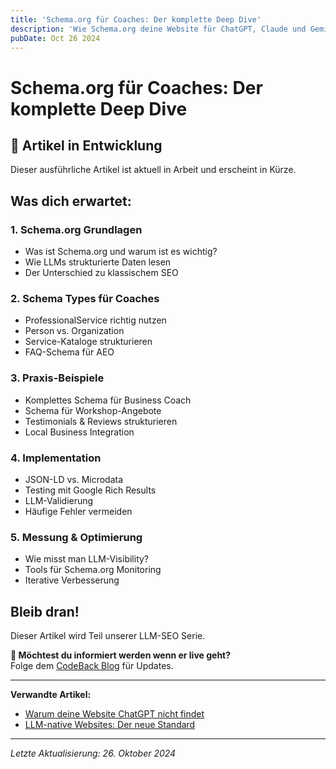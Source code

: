 ```yaml
---
title: 'Schema.org für Coaches: Der komplette Deep Dive'
description: 'Wie Schema.org deine Website für ChatGPT, Claude und Gemini sichtbar macht.'
pubDate: Oct 26 2024
---
```


# Schema.org für Coaches: Der komplette Deep Dive

## 🚧 Artikel in Entwicklung 

Dieser ausführliche Artikel ist aktuell in Arbeit und erscheint in Kürze.

## Was dich erwartet:

### 1. Schema.org Grundlagen

* Was ist Schema.org und warum ist es wichtig?
* Wie LLMs strukturierte Daten lesen
* Der Unterschied zu klassischem SEO

### 2. Schema Types für Coaches

* ProfessionalService richtig nutzen
* Person vs. Organization
* Service-Kataloge strukturieren
* FAQ-Schema für AEO

### 3. Praxis-Beispiele

* Komplettes Schema für Business Coach
* Schema für Workshop-Angebote
* Testimonials & Reviews strukturieren
* Local Business Integration

### 4. Implementation

* JSON-LD vs. Microdata
* Testing mit Google Rich Results
* LLM-Validierung
* Häufige Fehler vermeiden

### 5. Messung & Optimierung

* Wie misst man LLM-Visibility?
* Tools für Schema.org Monitoring
* Iterative Verbesserung

## Bleib dran!

Dieser Artikel wird Teil unserer LLM-SEO Serie.

**📧 Möchtest du informiert werden wenn er live geht?**\
Folge dem [CodeBack Blog](/blog) für Updates.

***

**Verwandte Artikel:**

* [Warum deine Website ChatGPT nicht findet](/blog/warum-chatgpt-deine-website-nicht-findet)
* [LLM-native Websites: Der neue Standard](/blog)

***

*Letzte Aktualisierung: 26. Oktober 2024*
